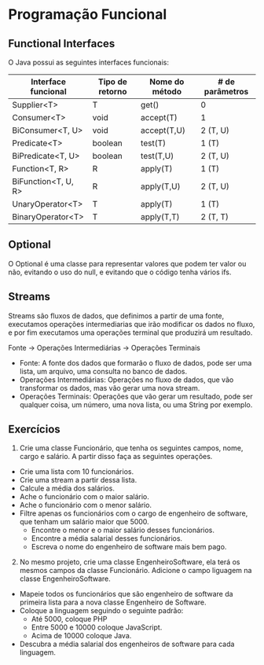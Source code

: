 # Programação Funcional

## Functional Interfaces

O Java possui as seguintes interfaces funcionais:

| Interface funcional |	Tipo de retorno	| Nome do método |	# de parâmetros |  
|----------------------|----------------|-------------|-----------------|
| Supplier\<T\>          | T              | get()       | 0               | 
| Consumer\<T\>          | void           | accept(T)   | 1               |
| BiConsumer<T, U>     | void           | accept(T,U) | 2 (T, U)        |
| Predicate\<T\>         | boolean        | test(T)     | 1 (T)           |
| BiPredicate<T, U>    | boolean        | test(T,U)   | 2 (T, U)        |
| Function<T, R> 	   | R 	            | apply(T) 	  | 1 (T)           |
| BiFunction<T, U, R>  | R              | apply(T,U)  | 2 (T, U)        |
| UnaryOperator\<T\> 	   | T 	            | apply(T) 	  | 1 (T)           |
| BinaryOperator\<T\>    | T 	            | apply(T,T)  | 2 (T, T)        |

## Optional

O Optional é uma classe para representar valores que podem ter valor ou não, evitando o uso do null, e evitando que o código tenha vários ifs.

## Streams

Streams são fluxos de dados, que definimos a partir de uma fonte, executamos operações intermediarias que irão modificar os dados no fluxo, e por fim executamos uma operações terminal que produzirá um resultado.

Fonte -> Operações Intermediárias -> Operações Terminais

- Fonte: A fonte dos dados que formarão o fluxo de dados, pode ser uma lista, um arquivo, uma consulta no banco de dados.
- Operações Intermediárias: Operações no fluxo de dados, que vão transformar os dados, mas vão gerar uma nova stream.
- Operações Terminais: Operações que vão gerar um resultado, pode ser qualquer coisa, um número, uma nova lista, ou uma String por exemplo.

## Exercícios

1) Crie uma classe Funcionário, que tenha os seguintes campos, nome, cargo e salário. A partir disso faça as seguintes operações.

  - Crie uma lista com 10 funcionários.
  - Crie uma stream a partir dessa lista.
  - Calcule a média dos salários.
  - Ache o funcionário com o maior salário.
  - Ache o funcionário com o menor salário.
  - Filtre apenas os funcionários com o cargo de engenheiro de software, que tenham um salário maior que 5000.
    - Encontre o menor e o maior salário desses funcionários.
    - Encontre a média salarial desses funcionários.
    - Escreva o nome do engenheiro de software mais bem pago.


2) No mesmo projeto, crie uma classe EngenheiroSoftware, ela terá os mesmos campos da classe Funcionário. Adicione o campo liguagem na classe EngenheiroSoftware.

  - Mapeie todos os funcionários que são engenheiro de software da primeira lista para a nova classe Engenheiro de Software.
  - Coloque a linguagem seguindo o seguinte padrão:
    - Até 5000, coloque PHP
    - Entre 5000 e 10000 coloque JavaScript.
    - Acima de 10000 coloque Java.
  - Descubra a média salarial dos engenheiros de software para cada linguagem.
